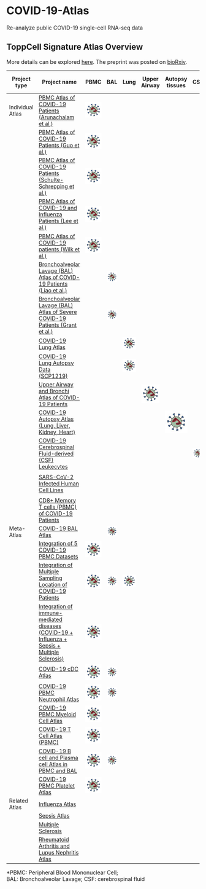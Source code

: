 # COVID-19-Atlas
Re-analyze public COVID-19 single-cell RNA-seq data
## ToppCell Signature Atlas Overview
[logo]: https://github.com/KANG-BIOINFO/COVID-19-Atlas/blob/main/virus2.jpg?raw=true "Logo Title Text 2"

More details can be explored [here](https://toppcell.cchmc.org/biosystems/go/index3/COVID-19%20Atlas). The preprint was posted on [bioRxiv](https://www.biorxiv.org/content/10.1101/2021.06.07.447287v1).

|Project type | Project name | PBMC | BAL | Lung | Upper Airway | Autopsy tissues | CSF | Infected Cell Line |
|------| ------ | ------ |------| ------| ------| ------| ------| ------| 
|Individual Atlas| [PBMC Atlas of COVID-19 Patients (Arunachalam et al.)](https://toppcell.cchmc.org/biosystems/go/index3/shred/data%20for%20toppcell/covid19%20Atlas/Covid-19_PBMC_Arunachalam_et%20al._Science/Output%20by%20disease%20group%20by%20Cell%20group%20by%20Cell%20class)| ![logo]
|| [PBMC Atlas of COVID-19 Patients (Guo et al.)](https://toppcell.cchmc.org/biosystems/go/index3/shred/data%20for%20toppcell/covid19%20Atlas/Covid-19_PBMC_Guo%20et%20al._Nature%20Communication/Output%20by%20disease%20stage%20by%20Cell%20group%20by%20Cell%20class) | ![logo]
|| [PBMC Atlas of COVID-19 Patients (Schulte-Schrepping et al.)](https://toppcell.cchmc.org/biosystems/go/index3/shred/data%20for%20toppcell/covid19%20Atlas/Covid-19_PBMC_Schulte-Schrepping%20et%20al._Cell/10x_PBMC/Output%20by%20Disease%20condition%20by%20Cell%20group%20by%20Cell%20class) | ![logo]
|| [PBMC Atlas of COVID-19 and Influenza Patients (Lee et al.)](https://toppcell.cchmc.org/biosystems/go/index3/shred/data%20for%20toppcell/covid19%20Atlas/Covid-19_PBMC_Lee%20et%20al._Science%20Immunology/Output%20by%20disease%20group%20by%20Cell%20group%20by%20Cell%20class-3) | ![logo]
|| [PBMC Atlas of COVID-19 patients (Wilk et al.)](https://toppcell.cchmc.org/biosystems/go/index3/shred/data%20for%20toppcell/covid19%20Atlas/Covid-19_PBMC_Wilk%20et%20al._Nature%20Medicine/Output%20by%20Condition%20by%20Lineage%20by%20Cell%20class%20by%20cell%20subclass-6) | ![logo]
|| [Bronchoalveolar Lavage (BAL) Atlas of COVID-19 Patients (Liao et al.)](https://toppcell.cchmc.org/biosystems/go/index3/shred/data%20for%20toppcell/covid19%20Atlas/Covid-19_BAL_Liao%20et%20al._Nature%20Medicine/Output%20by%20Condition%20by%20Lineage%20by%20Cell%20class%20by%20cell%20subclass-9) | | ![logo]|
|| [Bronchoalveolar Lavage (BAL) Atlas of Severe COVID-19 Patients (Grant et al.)](https://toppcell.cchmc.org/biosystems/go/index3/shred/data%20for%20toppcell/airway/covid19-BAL-Chicago/Output%20by%20Condition%20by%20Lineage%20by%20Cell%20class) | | ![logo]|
|| [COVID-19 Lung Atlas](https://toppcell.cchmc.org/biosystems/go/index3/shred/data%20for%20toppcell/covid19%20Atlas/Covid-19_LungBiopsy_Ankit_ScienceTranslationalMedicine/Output%20by%20Sample_group%20by%20Lineage%20by%20Cell%20type-2) | | |![logo]|
|| [COVID-19 Lung Autopsy Data (SCP1219)](https://toppcell.cchmc.org/biosystems/go/index3/shred/data%20for%20toppcell/covid19%20Atlas/Covid-19_Autopsy_Delorey%20et%20al._Nature/lung_SCP1219/Output%20by%20group%20by%20cell_type_main%20by%20cell_type_fine) |||![logo]|
|| [Upper Airway and Bronchi Atlas of COVID-19 Patients](https://toppcell.cchmc.org/biosystems/go/index3/shred/data%20for%20toppcell/covid19%20Atlas/Covid-19_BAL%20and%20Upper%20Airway_Chua%20et%20al._Nature%20Biotechnology/Output%20by%20Severity%20by%20Location%20by%20Lineage%20by%20Cell_class_v2) ||||![logo]|
||[COVID-19 Autopsy Atlas (Lung, Liver, Kidney, Heart)](https://toppcell.cchmc.org/biosystems/go/index3/shred/data%20for%20toppcell/covid19%20Atlas/Covid-19_Autopsy_Delorey%20et%20al._Nature/combined/Output%20by%20disease%20by%20tissue%20by%20celltype)|||||![logo]|
||[COVID-19 Cerebrospinal Fluid-derived (CSF) Leukecytes](https://toppcell.cchmc.org/biosystems/go/index3/shred/data%20for%20toppcell/covid19%20Atlas/Covid-19_CSF_Michael%20et%20al._Immunity/Output%20by%20condition%20by%20Cell_class%20by%20T_cell_subcluster-4)||||||![logo]|
||[SARS-CoV-2 Infected Human Cell Lines](https://toppcell.cchmc.org/biosystems/go/index3/shred/data%20for%20toppcell/airway/covid19-cellLines/Output%20by%20Cell%20line%20by%20Condition%20by%20Strain)|||||||![logo]|
||[CD8+ Memory T cells (PBMC) of COVID-19 Patients](https://toppcell.cchmc.org/biosystems/go/index3/shred/data%20for%20toppcell/immune%20atlas/COVID-19_CD8+%20Memory/Output%20by%20Cell%20class%20by%20Virus%20stimulation%20by%20Cluster%20by%20Condition%20by%20Hospitalization-2)|||||||![logo]|
|Meta-Atlas|[COVID-19 BAL Atlas](https://toppcell.cchmc.org/biosystems/go/index3/shred/data%20for%20toppcell/covid19%20Atlas/BAL%20Atlas/integration/Output%20by%20disease.group%20by%20Lineage%20by%20Cell.class)||![logo]|
||[Integration of 5 COVID-19 PBMC Datasets](https://toppcell.cchmc.org/biosystems/go/index3/shred/data%20for%20toppcell/covid19%20Atlas/PBMC%20Atlas/integration/Output%20by%20disease.group_v2%20by%20Lineage%20by%20Cell.class-2)|![logo]|
||[Integration of Multiple Sampling Location of COVID-19 Patients](https://toppcell.cchmc.org/biosystems/go/index3/shred/data%20for%20toppcell/covid19%20Atlas/All/Output%20by%20Location%20by%20disease.group_v3%20by%20Lineage%20by%20Cell.group%20by%20Cell.class_v2%20by%20sub_cluster-2)|![logo]|![logo]|![logo]
||[Integration of immune-mediated diseases (COVID-19 + Influenza + Sepsis + Multiple Sclerosis)](https://toppcell.cchmc.org/biosystems/go/index3/shred/data%20for%20toppcell/covid19%20Atlas/PBMC%20Atlas/disease%20comparison/Output%20by%20Disease%20by%20Condition%20by%20Lineage%20by%20Cell%20class_v2)|![logo]|
||[COVID-19 cDC Atlas](https://toppcell.cchmc.org/biosystems/go/index3/shred/data%20for%20toppcell/covid19%20Atlas/BAL%20Atlas/cDC/Output%20by%20Compartment%20by%20disease.group_v3%20by%20sub_cluster)|![logo]|![logo]
||[COVID-19 PBMC Neutrophil Atlas](https://toppcell.cchmc.org/biosystems/go/index3/shred/data%20for%20toppcell/covid19%20Atlas/PBMC%20Atlas/neutrophil%20integration/Output%20by%20disease.group_v2%20by%20cluster)|![logo]|![logo]
||[COVID-19 PBMC Myeloid Cell Atlas](https://toppcell.cchmc.org/biosystems/go/index3/shred/data%20for%20toppcell/covid19%20Atlas/PBMC%20Atlas/Myeloid%20cells/Output%20by%20disease.group_v2%20by%20Cell.class_v2%20by%20sub_cluster)|![logo]|
||[COVID-19 T Cell Atlas (PBMC)](https://toppcell.cchmc.org/biosystems/go/index3/shred/data%20for%20toppcell/covid19%20Atlas/BAL%20Atlas/T%20cell/Output%20by%20disease.group_v2%20by%20Cell.class_v2)|![logo]|
||[COVID-19 B cell and Plasma cell Atlas in PBMC and BAL](https://toppcell.cchmc.org/biosystems/go/index3/shred/data%20for%20toppcell/covid19%20Atlas/PBMC%20Atlas/Plasmablast/PBMC_BAL/Output%20by%20disease.group_v2%20by%20sub_cluster)|![logo]|![logo]
||[COVID-19 PBMC Platelet Atlas](https://toppcell.cchmc.org/biosystems/go/index3/shred/data%20for%20toppcell/covid19%20Atlas/PBMC%20Atlas/Platelet/Output%20by%20disease.group_v2%20by%20cluster-2)|![logo]|
|Related Atlas|[Influenza Atlas](Disease%20group%20and%20Cell%20class)|
||[Sepsis Atlas](https://toppcell.cchmc.org/biosystems/go/index3/shred/data%20for%20toppcell/immune%20atlas/sepsis/Output%20by%20Disease_pheno%20by%20Lineage%20by%20cell_type-2)||
||[Multiple Sclerosis](https://toppcell.cchmc.org/biosystems/go/index3/shred/data%20for%20toppcell/immune%20atlas/multiple%20sclerosis/Output%20by%20disease_v2%20by%20Lineage%20by%20cell_type)|
||[Rheumatoid Arthritis and Lupus Nephritis Atlas](https://toppcell.cchmc.org/biosystems/go/index3/shred/data%20for%20toppcell/immune%20atlas/AMP_autoimmuneDisease/Output%20by%20Disease%20by%20Tissue%20by%20Cell%20class)|

*PBMC: Peripheral Blood Mononuclear Cell;  
BAL: Bronchoalveolar Lavage; 
CSF: cerebrospinal fluid
